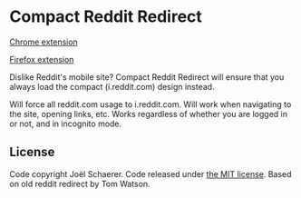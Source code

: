 # Compact Reddit Redirect

[Chrome extension](https://chrome.google.com/webstore/detail/old-reddit-redirect/dneaehbmnbhcippjikoajpoabadpodje)

[Firefox extension](https://addons.mozilla.org/en-GB/firefox/addon/old-reddit-redirect/)

Dislike Reddit's mobile site? Compact Reddit Redirect will ensure that you always load the compact (i.reddit.com) design instead.

Will force all reddit.com usage to i.reddit.com. Will work when navigating to the site, opening links, etc. Works regardless of whether you are logged in or not, and in incognito mode.

## License

Code copyright Joël Schaerer. Code released under [the MIT license](LICENSE.txt).
Based on old reddit redirect by Tom Watson.
